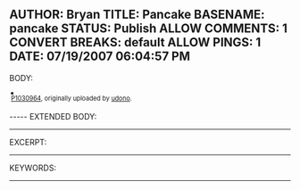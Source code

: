 AUTHOR: Bryan
TITLE: Pancake
BASENAME: pancake
STATUS: Publish
ALLOW COMMENTS: 1
CONVERT BREAKS: __default__
ALLOW PINGS: 1
DATE: 07/19/2007 06:04:57 PM
-----
BODY:
<style type="text/css">
.flickr-photo { border: solid 2px #000000; }
.flickr-yourcomment { }
.flickr-frame { text-align: left; padding: 3px; }
.flickr-caption { font-size: 0.8em; margin-top: 0px; }
</style>

<div class="flickr-frame">
	<a href="http://www.flickr.com/photos/udono/572493549/" title="photo sharing"><img src="http://farm2.static.flickr.com/1025/572493549_bca253ec1e.jpg" class="flickr-photo" alt="" /></a>
<br />
	<span class="flickr-caption"><a href="http://www.flickr.com/photos/udono/572493549/">P1030964</a>, originally uploaded by <a href="http://www.flickr.com/people/udono/">udono</a>.</span>
</div>
				
<p class="flickr-yourcomment">
	
</p>
-----
EXTENDED BODY:

-----
EXCERPT:

-----
KEYWORDS:

-----


